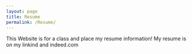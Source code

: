 ```yaml
---
layout: page
title: Resume
permalink: /Resume/
---
```

This Website is for a class and place my resume information!
My resume is on my linkind and indeed.com
